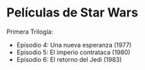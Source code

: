 # Películas de Star Wars

Primera Trilogía:
* Episodio 4: Una nueva esperanza (1977)
* Episodio 5: El imperio contrataca (1980)
* Episodio 6: El retorno del Jedi (1983)

